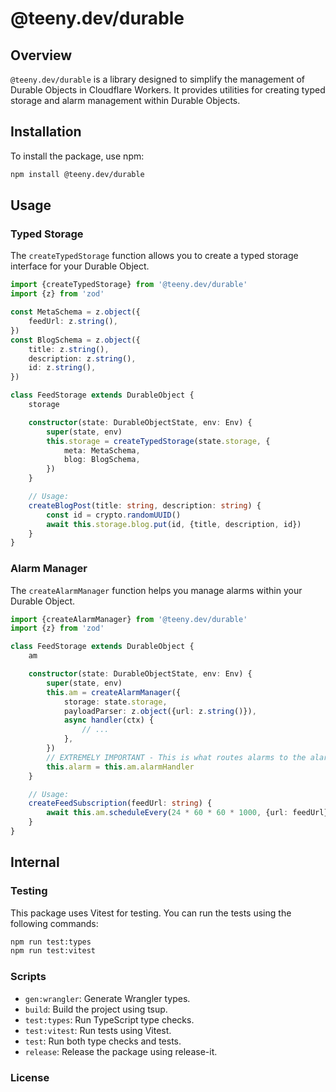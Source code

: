 # @teeny.dev/durable

## Overview

`@teeny.dev/durable` is a library designed to simplify the management of Durable Objects in Cloudflare Workers. It provides utilities for creating typed storage and alarm management within Durable Objects.

## Installation

To install the package, use npm:

```sh
npm install @teeny.dev/durable
```

## Usage

### Typed Storage

The `createTypedStorage` function allows you to create a typed storage interface for your Durable Object.

```ts
import {createTypedStorage} from '@teeny.dev/durable'
import {z} from 'zod'

const MetaSchema = z.object({
	feedUrl: z.string(),
})
const BlogSchema = z.object({
	title: z.string(),
	description: z.string(),
	id: z.string(),
})

class FeedStorage extends DurableObject {
	storage

	constructor(state: DurableObjectState, env: Env) {
		super(state, env)
		this.storage = createTypedStorage(state.storage, {
			meta: MetaSchema,
			blog: BlogSchema,
		})
	}

	// Usage:
	createBlogPost(title: string, description: string) {
		const id = crypto.randomUUID()
		await this.storage.blog.put(id, {title, description, id})
	}
}
```

### Alarm Manager

The `createAlarmManager` function helps you manage alarms within your Durable Object.

```ts
import {createAlarmManager} from '@teeny.dev/durable'
import {z} from 'zod'

class FeedStorage extends DurableObject {
	am

	constructor(state: DurableObjectState, env: Env) {
		super(state, env)
		this.am = createAlarmManager({
			storage: state.storage,
			payloadParser: z.object({url: z.string()}),
			async handler(ctx) {
				// ...
			},
		})
		// EXTREMELY IMPORTANT - This is what routes alarms to the alarm manager.
		this.alarm = this.am.alarmHandler
	}

	// Usage:
	createFeedSubscription(feedUrl: string) {
		await this.am.scheduleEvery(24 * 60 * 60 * 1000, {url: feedUrl})
	}
}
```

## Internal

### Testing

This package uses Vitest for testing. You can run the tests using the following commands:

```sh
npm run test:types
npm run test:vitest
```

### Scripts

- `gen:wrangler`: Generate Wrangler types.
- `build`: Build the project using tsup.
- `test:types`: Run TypeScript type checks.
- `test:vitest`: Run tests using Vitest.
- `test`: Run both type checks and tests.
- `release`: Release the package using release-it.

### License
